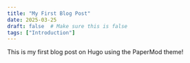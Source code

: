 ```yaml
---
title: "My First Blog Post"
date: 2025-03-25
draft: false  # Make sure this is false
tags: ["Introduction"]
---
```

This is my first blog post on Hugo using the PaperMod theme!
